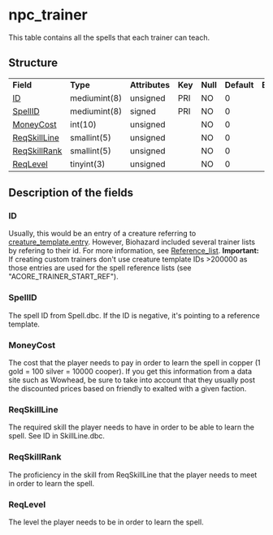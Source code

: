 # npc\_trainer

This table contains all the spells that each trainer can teach.

## Structure

|                               |              |                |         |          |             |           |             |
|-------------------------------|--------------|----------------|---------|----------|-------------|-----------|-------------|
| **Field**                     | **Type**     | **Attributes** | **Key** | **Null** | **Default** | **Extra** | **Comment** |
| [ID](#id)                     | mediumint(8) | unsigned       | PRI     | NO       | 0           |           |             |
| [SpellID](#spellid)           | mediumint(8) | signed         | PRI     | NO       | 0           |           |             |
| [MoneyCost](#moneycost)       | int(10)      | unsigned       |         | NO       | 0           |           |             |
| [ReqSkillLine](#reqskillline) | smallint(5)  | unsigned       |         | NO       | 0           |           |             |
| [ReqSkillRank](#reqskillrank) | smallint(5)  | unsigned       |         | NO       | 0           |           |             |
| [ReqLevel](#reqlevel)         | tinyint(3)   | unsigned       |         | NO       | 0           |           |             |

## Description of the fields

### ID

Usually, this would be an entry of a creature referring to [creature\_template.entry](creature_template.md#entry). However, Biohazard included several trainer lists by refering to their id. For more information, see [Reference\_list](../../misc/Trainer_reference.md). **Important:** If creating custom trainers don't use creature template IDs >200000 as those entries are used for the spell reference lists (see "ACORE_TRAINER_START_REF").

### SpellID

The spell ID from Spell.dbc. If the ID is negative, it's pointing to a reference template.

### MoneyCost

The cost that the player needs to pay in order to learn the spell in copper (1 gold = 100 silver = 10000 cooper). If you get this information from a data site such as Wowhead, be sure to take into account that they usually post the discounted prices based on friendly to exalted with a given faction.

### ReqSkillLine

The required skill the player needs to have in order to be able to learn the spell. See ID in SkillLine.dbc.

### ReqSkillRank

The proficiency in the skill from ReqSkillLine that the player needs to meet in order to learn the spell.

### ReqLevel

The level the player needs to be in order to learn the spell.
